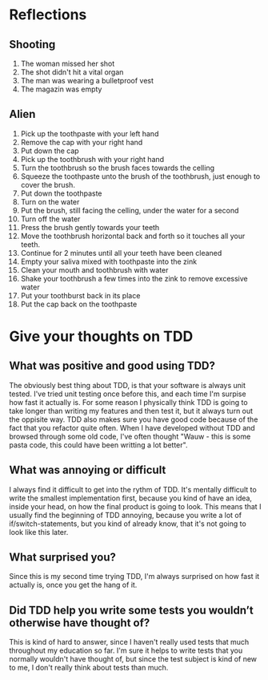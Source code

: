 # Reflections
## Shooting
 1. The woman missed her shot
 2. The shot didn't hit a vital organ
 3. The man was wearing a bulletproof vest
 4. The magazin was empty
 
 ## Alien
 1. Pick up the toothpaste with your left hand
 2. Remove the cap with your right hand
 3. Put down the cap
 4. Pick up the toothbrush with your right hand
 5. Turn the toothbrush so the brush faces towards the celling
 6. Squeeze the toothpaste unto the brush of the toothbrush, just enough to cover the brush.
 7. Put down the toothpaste
 8. Turn on the water
 9. Put the brush, still facing the celling, under the water for a second
 10. Turn off the water
 11. Press the brush gently towards your teeth
 12. Move the toothbrush horizontal back and forth so it touches all your teeth.
 13. Continue for 2 minutes until all your teeth have been cleaned
 14. Empty your saliva mixed with toothpaste into the zink
 15. Clean your mouth and toothbrush with water
 16. Shake your toothbrush a few times into the zink to remove excessive water
 17. Put your toothburst back in its place
 18. Put the cap back on the toothpaste
 
 
 # Give your thoughts on TDD
 ## What was positive and good using TDD?
 The obviously best thing about TDD, is that your software is always unit tested. I've tried unit testing once before this, and each time I'm surpise how fast it actually is. For some reason I physically think TDD is going to take longer than writing my features and then test it, but it always turn out the oppisite way. TDD also makes sure you have good code because of the fact that you refactor quite often. When I have developed without TDD and browsed through some old code, I've often thought "Wauw - this is some pasta code, this could have been writting a lot better". 
 
 ## What was annoying or difficult
I always find it difficult to get into the rythm of TDD. It's mentally difficult to write the smallest implementation first, because you kind of have an idea, inside your head, on how the final product is going to look. This means that I usually find the beginning of TDD annoying, because you write a lot of if/switch-statements, but you kind of already know, that it's not going to look like this later. 

## What surprised you?
Since this is my second time trying TDD, I'm always surprised on how fast it actually is, once you get the hang of it. 

## Did TDD help you write some tests you wouldn’t otherwise have thought of?
This is kind of hard to answer, since I haven't really used tests that much throughout my education so far. I'm sure it helps to write tests that you normally wouldn't have thought of, but since the test subject is kind of new to me, I don't really think about tests than much. 


 
 
